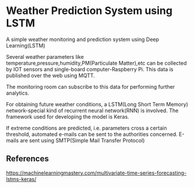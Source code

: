 # Weather Prediction System using LSTM

A simple weather monitoring and prediction system using Deep Learning(LSTM)

Several weather parameters like temperature,pressure,humidity,PM(Particulate Matter),etc can be collected by IOT sensors and single-board computer-Raspberry Pi. This data is published over the web using MQTT.

The monitoring room can subscribe to this data for performing further analytics. 

For obtaining future weather conditions, a LSTM(Long Short Term Memory) network-special kind of recurrent neural network(RNN) is involved. The framework used for developing the model is Keras.

If extreme conditions are predicted, i.e. parameters cross a certain threshold, automated e-mails can be sent to the authorities concerned. E-mails are sent using SMTP(Simple Mail Transfer Protocol)

## References

https://machinelearningmastery.com/multivariate-time-series-forecasting-lstms-keras/
